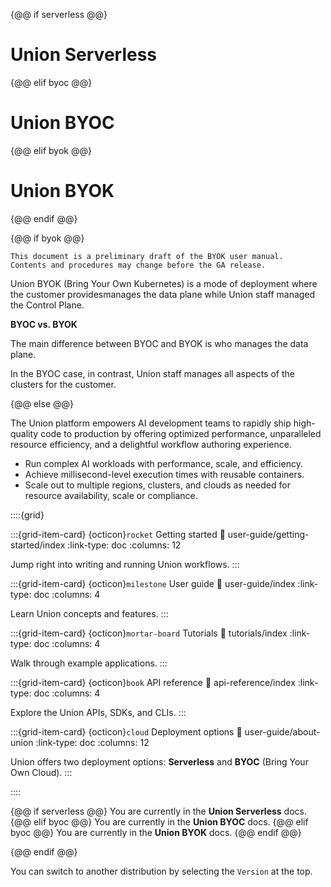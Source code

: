{@@ if serverless @@}

# Union Serverless

{@@ elif byoc @@}

# Union BYOC

{@@ elif byok @@}

# Union BYOK

{@@ endif @@}

{@@ if byok @@}

```{admonition} Prelimminary draft
This document is a preliminary draft of the BYOK user manual.
Contents and procedures may change before the GA release.
```

Union BYOK (Bring Your Own Kubernetes) is a mode of deployment where the customer providesmanages the data plane while Union staff managed the Control Plane.

**BYOC vs. BYOK**

The main difference between BYOC and BYOK is who manages the data plane.

In the BYOC case, in contrast, Union staff manages all aspects of the clusters for the customer.

{@@ else @@}

The Union platform empowers AI development teams to rapidly ship high-quality code to production by offering optimized performance, unparalleled resource efficiency, and a delightful workflow authoring experience.

- Run complex AI workloads with performance, scale, and efficiency.
- Achieve millisecond-level execution times with reusable containers.
- Scale out to multiple regions, clusters, and clouds as needed for resource availability, scale or compliance.

::::{grid}

:::{grid-item-card} {octicon}`rocket` Getting started
:link: user-guide/getting-started/index
:link-type: doc
:columns: 12

Jump right into writing and running Union workflows.
:::

:::{grid-item-card} {octicon}`milestone` User guide
:link: user-guide/index
:link-type: doc
:columns: 4

Learn Union concepts and features.
:::

:::{grid-item-card} {octicon}`mortar-board` Tutorials
:link: tutorials/index
:link-type: doc
:columns: 4

Walk through example applications.
:::

:::{grid-item-card} {octicon}`book` API reference
:link: api-reference/index
:link-type: doc
:columns: 4

Explore the Union APIs, SDKs, and CLIs.
:::

:::{grid-item-card} {octicon}`cloud` Deployment options
:link: user-guide/about-union
:link-type: doc
:columns: 12

Union offers two deployment options: **Serverless** and **BYOC** (Bring Your Own Cloud).
:::

::::

{@@ if serverless @@}
You are currently in the **Union Serverless** docs.
{@@ elif byoc @@}
You are currently in the **Union BYOC** docs.
{@@ elif byoc @@}
You are currently in the **Union BYOK** docs.
{@@ endif @@}

{@@ endif @@}

You can switch to another distribution by selecting the `Version` at the top.

